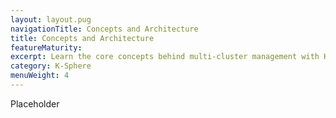 ```yaml
---
layout: layout.pug
navigationTitle: Concepts and Architecture
title: Concepts and Architecture
featureMaturity:
excerpt: Learn the core concepts behind multi-cluster management with Kommander
category: K-Sphere
menuWeight: 4
---
```


Placeholder